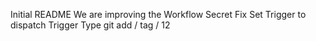 Initial README
We are improving the Workflow
Secret Fix
Set Trigger to dispatch
Trigger Type
git add / tag / 12